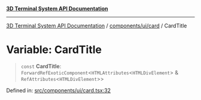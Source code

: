 [**3D Terminal System API Documentation**](../../../../README.md)

***

[3D Terminal System API Documentation](../../../../README.md) / [components/ui/card](../README.md) / CardTitle

# Variable: CardTitle

> `const` **CardTitle**: `ForwardRefExoticComponent`\<`HTMLAttributes`\<`HTMLDivElement`\> & `RefAttributes`\<`HTMLDivElement`\>\>

Defined in: [src/components/ui/card.tsx:32](https://github.com/Dicommunitas/ThreeJS_Terminal_3D/blob/31531b560b5bf5acf587cf3f1c2c703355c09988/src/components/ui/card.tsx#L32)
